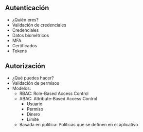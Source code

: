 ## Autenticación
- ¿Quién eres?
- Validación de credenciales
- Credenciales
- Datos biométricos
- MFA
- Certificados
- Tokens
## Autorización
- ¿Qué puedes hacer?
- Validación de permisos
- Modelos:
	- RBAC: Role-Based Access Control
	- ABAC: Attribute-Based Access Control
		- Usuario
		- Permiso
		- Dinero
		- Límite
	- Basada en política: Políticas que se definen en el aplicativo 
